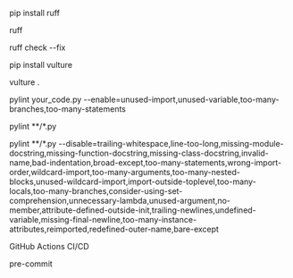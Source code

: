 pip install ruff

ruff

ruff check --fix

pip install vulture

vulture .


pylint your_code.py --enable=unused-import,unused-variable,too-many-branches,too-many-statements

pylint **/*.py

pylint **/*.py --disable=trailing-whitespace,line-too-long,missing-module-docstring,missing-function-docstring,missing-class-docstring,invalid-name,bad-indentation,broad-except,too-many-statements,wrong-import-order,wildcard-import,too-many-arguments,too-many-nested-blocks,unused-wildcard-import,import-outside-toplevel,too-many-locals,too-many-branches,consider-using-set-comprehension,unnecessary-lambda,unused-argument,no-member,attribute-defined-outside-init,trailing-newlines,undefined-variable,missing-final-newline,too-many-instance-attributes,reimported,redefined-outer-name,bare-except


GitHub Actions CI/CD


pre-commit